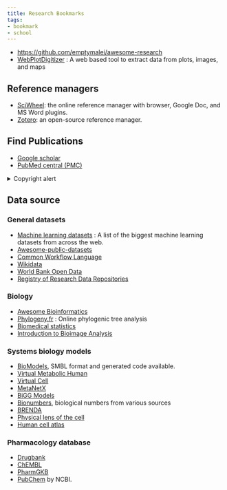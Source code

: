 ```yaml
---
title: Research Bookmarks
tags:
- bookmark
- school
---
```


- https://github.com/emptymalei/awesome-research
- [WebPlotDigitizer](https://automeris.io/WebPlotDigitizer/) : A web based tool to extract data from plots, images, and maps

## Reference managers

- [SciWheel](https://sciwheel.com/work/): the online reference manager with browser, Google Doc, and MS Word plugins.
- [Zotero](https://www.zotero.org/): an open-source reference manager.

## Find Publications

- [Google scholar](https://scholar.google.com.tw/)
- [PubMed central (PMC)](https://www.ncbi.nlm.nih.gov/pmc/)

<details> <summary> Copyright alert</summary>
- [Sci-Hub](https://sci-hub.se/)
- [Library Genesis](http://libgen.rs/)
</details>

## Data source

### General datasets

- [Machine learning datasets](https://www.datasetlist.com/) : A list of the biggest machine learning datasets from across the web.
- [Awesome-public-datasets](https://github.com/awesomedata/awesome-public-datasets)
- [Common Workflow Language](https://github.com/common-workflow-language/common-workflow-language)
- [Wikidata](https://www.wikidata.org/)
- [World Bank Open Data](https://data.worldbank.org)
- [Registry of Research Data Repositories](https://www.re3data.org/)

### Biology

- [Awesome Bioinformatics](https://github.com/danielecook/Awesome-Bioinformatics)
- [Phylogeny.fr](http://www.phylogeny.fr/) : Online phylogenic tree analysis
- [Biomedical statistics](https://wangcc.me/LSHTMlearningnote/)
- [Introduction to Bioimage Analysis](https://www.ibiology.org/techniques/introduction-to-bioimage-analysis/)

### Systems biology models

- [BioModels](https://www.ebi.ac.uk/biomodels/), SMBL format and generated code available.
- [Virtual Metabolic Human](https://www.vmh.life)
- [Virtual Cell](https://vcell.org)
- [MetaNetX](https://www.metanetx.org/)
- [BiGG Models](http://bigg.ucsd.edu/)
- [Bionumbers](https://bionumbers.hms.harvard.edu/search.aspx), biological numbers from various sources
- [BRENDA](https://www.brenda-enzymes.org/)
- [Physical lens of the cell](https://physicallensonthecell.org/)
- [Human cell atlas](https://data.humancellatlas.org/)

### Pharmacology database

- [Drugbank](https://www.drugbank.ca/releases/latest)
- [ChEMBL](https://www.ebi.ac.uk/chembl/)
- [PharmGKB](https://www.pharmgkb.org/)
- [PubChem](https://pubchem.ncbi.nlm.nih.gov/) by NCBI.
